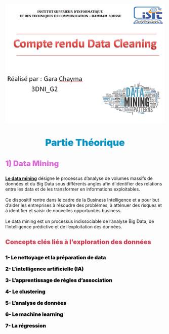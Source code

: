 <img src="data-mining.png">
<h3 style ="color : #0492C2 ; font-size: 30px; font-weight:900;  text-align: center;"> Partie Théorique </h3>
<h3 style ="color : #da70d6 ; font-size: 24px; font-weight:900;"> 1) Data Mining </h3>
<P><u><b>    Le data mining</b></u> désigne le processus d’analyse de volumes massifs de données et du Big Data sous différents angles afin d’identifier des relations entre les data et de les transformer en informations exploitables.
    <BR>
       <br>   Ce dispositif rentre dans le cadre de la Business Intelligence et a pour but d’aider les entreprises à résoudre des problèmes, à atténuer des risques et à identifier et saisir de nouvelles opportunités business.
        <BR>
        <br>Le data mining est un processus indissociable de l’analyse Big Data, de l’intelligence prédictive et de l’exploitation des données.
<h4 style ="color : #cf465a ; font-size: 20px; font-weight:900;"> Concepts clés liés à l’exploration des données </h4>
          <p style ="color : #000000 ; font-size: 16px; font-weight:900;">1- Le nettoyage et la préparation de data </p>
          <p style ="color : #000000 ; font-size: 16px; font-weight:900;">2- L’intelligence artificielle (IA)  </p>
          <p style ="color : #000000 ; font-size: 16px; font-weight:900;">3- L’apprentissage de règles d’association </p>
          <p style ="color : #000000 ; font-size: 16px; font-weight:900;">4- Le clustering </p>
          <p style ="color : #000000 ; font-size: 16px; font-weight:900;">5- L’analyse de données </p>
          <p style ="color : #000000 ; font-size: 16px; font-weight:900;">6- Le machine learning </p>
          <p style ="color : #000000 ; font-size: 16px; font-weight:900;">7- La régression</p>
